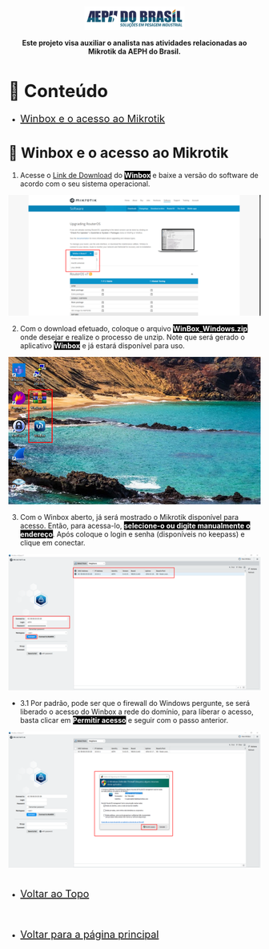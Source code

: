 <p align="center">
    <img src="../imagens/aeph-logo.png" width="200px">
</p>

<p align="center">
<b>Este projeto visa auxiliar o analista nas atividades relacionadas ao Mikrotik da AEPH do Brasil.</b>
</p>

<!-- Comentário exemplo -->

<h1 id="conteudo" style="font-size:35px;">📝 Conteúdo</h1>

- <p style="font-size:20px"> <a href="#winbox">Winbox e o acesso ao Mikrotik</a></p>
<!-- - <p style="font-size:20px"> <a href="#alteracao"> Alteração de E-mail</a></p> -->

<h1 id="winbox">📧 Winbox e o acesso ao Mikrotik</h1>

1. <p>Acesse o <a href="https://mikrotik.com/download">Link de Download</a> do <b style="color:white; background-color:black">Winbox</b> e baixe a versão do software de acordo com o seu sistema operacional. 
</p>


<img src="../imagens/procedimentos-img/winbox_1.png" alt="Winbox Download1">

<br>

2. <p>Com o download efetuado, coloque o arquivo <b style="color:white; background-color:black">WinBox_Windows.zip</b> onde desejar e realize o processo de unzip. Note que será gerado o aplicativo <b style="color:white; background-color:black">Winbox</b> e já estará disponível para uso. 
</p>


<img src="../imagens/procedimentos-img/winbox_2.png" alt="Winbox Download1">

<br>

3. <p>Com o Winbox aberto, já será mostrado o Mikrotik disponível para acesso. Então, para acessa-lo, <b style="color:white; background-color:black">selecione-o ou digite manualmente o endereço</b>. Após coloque o login e senha (disponíveis no keepass) e clique em conectar.
</p>


<img src="../imagens/procedimentos-img/winbox_3.png" alt="Winbox Download1">

<br>

- 3.1 Por padrão, pode ser que o firewall do Windows pergunte, se será liberado o acesso do Winbox a rede do domínio, para liberar o acesso, basta clicar em <b style="color:white; background-color:black">Permitir acesso</b> e seguir com o passo anterior.  
</p>


<img src="../imagens/procedimentos-img/winbox_3.1.png" alt="Winbox Download1">

<br>

<div>

[BADGE1]: https://img.shields.io/badge/Página_principal-000?style=for-the-badge&logo=html



<!-- <h1 id="voltar">Voltar para a página principal</h1>

[![backend-simple][BADGE1]](../README.md)-->


</div>


<br>

- <p style="font-size:20px"> <a href="#"> Voltar ao Topo</a></p>

<br>

- <p style="font-size:20px"> <a href="../README.md"> Voltar para a página principal</a></p>